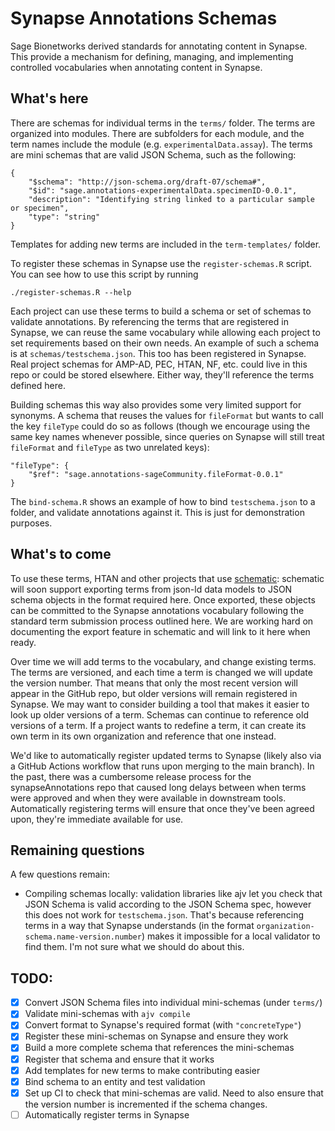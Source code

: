 # Synapse Annotations Schemas

Sage Bionetworks derived standards for annotating content in Synapse. This
provide a mechanism for defining, managing, and implementing controlled
vocabularies when annotating content in Synapse. 

## What's here

There are schemas for individual terms in the `terms/` folder. The terms are
organized into modules. There are subfolders for each module, and the term names
include the module (e.g. `experimentalData.assay`). The terms are mini schemas
that are valid JSON Schema, such as the following:

```
{
    "$schema": "http://json-schema.org/draft-07/schema#",
    "$id": "sage.annotations-experimentalData.specimenID-0.0.1",
    "description": "Identifying string linked to a particular sample or specimen",
    "type": "string"
}
```

Templates for adding new terms are included in the `term-templates/` folder.

To register these schemas in Synapse use the `register-schemas.R` script. You
can see how to use this script by running

```
./register-schemas.R --help
```

Each project can use these terms to build a schema or set of schemas to validate
annotations. By referencing the terms that are registered in Synapse, we can
reuse the same vocabulary while allowing each project to set requirements based
on their own needs. An example of such a schema is at `schemas/testschema.json`.
This too has been registered in Synapse. Real project schemas for AMP-AD, PEC,
HTAN, NF, etc. could live in this repo or could be stored elsewhere. Either way,
they'll reference the terms defined here.

Building schemas this way also provides some very limited support for synonyms.
A schema that reuses the values for `fileFormat` but wants to call the key
`fileType` could do so as follows (though we encourage using the same key names
whenever possible, since queries on Synapse will still treat `fileFormat` and
`fileType` as two unrelated keys):

```
"fileType": {
    "$ref": "sage.annotations-sageCommunity.fileFormat-0.0.1"
}
```

The `bind-schema.R` shows an example of how to bind `testschema.json` to a
folder, and validate annotations against it. This is just for demonstration
purposes.

## What's to come

To use these terms, HTAN and other projects that use
[schematic](https://github.com/sage-bionetworks/schematic): schematic will soon 
support exporting terms from json-ld data models to JSON schema objects in the format 
required here. Once exported, these objects can be committed to the Synapse annotations 
vocabulary following the standard term submission process outlined here. 
We are working hard on documenting the export feature in schematic and will link 
to it here when ready.


Over time we will add terms to the vocabulary, and change existing terms. The
terms are versioned, and each time a term is changed we will update the version
number. That means that only the most recent version will appear in the GitHub
repo, but older versions will remain registered in Synapse. We may want to
consider building a tool that makes it easier to look up older versions of a
term. Schemas can continue to reference old versions of a term. If a project
wants to redefine a term, it can create its own term in its own organization and
reference that one instead.

We'd like to automatically register updated terms to Synapse (likely also via a
GitHub Actions workflow that runs upon merging to the main branch). In the past,
there was a cumbersome release process for the synapseAnnotations repo that
caused long delays between when terms were approved and when they were available
in downstream tools. Automatically registering terms will ensure that once
they've been agreed upon, they're immediate available for use.

## Remaining questions

A few questions remain:

- Compiling schemas locally: validation libraries like ajv let you check that
  JSON Schema is valid according to the JSON Schema spec, however this does not
  work for `testschema.json`. That's because referencing terms in a way that
  Synapse understands (in the format `organization-schema.name-version.number`)
  makes it impossible for a local validator to find them. I'm not sure what we
  should do about this.

## TODO:

- [X] Convert JSON Schema files into individual mini-schemas (under `terms/`)
- [X] Validate mini-schemas with `ajv compile`
- [X] Convert format to Synapse's required format (with `"concreteType"`)
- [X] Register these mini-schemas on Synapse and ensure they work
- [X] Build a more complete schema that references the mini-schemas
- [X] Register that schema and ensure that it works
- [X] Add templates for new terms to make contributing easier
- [X] Bind schema to an entity and test validation
- [X] Set up CI to check that mini-schemas are valid. Need to also ensure that
      the version number is incremented if the schema changes.
- [ ] Automatically register terms in Synapse
